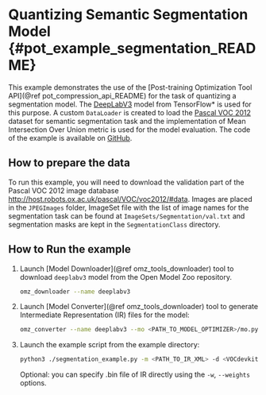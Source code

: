 # Quantizing Semantic Segmentation Model {#pot_example_segmentation_README}

This example demonstrates the use of the [Post-training Optimization Tool API](@ref pot_compression_api_README) for the task of quantizing a segmentation model.
The [DeepLabV3](https://github.com/openvinotoolkit/open_model_zoo/blob/master/models/public/deeplabv3/deeplabv3.md) model from TensorFlow* is used for this purpose.
A custom `DataLoader` is created to load the [Pascal VOC 2012](http://host.robots.ox.ac.uk/pascal/VOC/voc2012/) dataset for semantic segmentation task 
and the implementation of Mean Intersection Over Union metric is used for the model evaluation. The code of the example is available on [GitHub](https://github.com/openvinotoolkit/openvino/tree/master/tools/pot/openvino/tools/pot/api/samples/segmentation).

## How to prepare the data

To run this example, you will need to download the validation part of the Pascal VOC 2012 image database http://host.robots.ox.ac.uk/pascal/VOC/voc2012/#data.
Images are placed in the `JPEGImages` folder, ImageSet file with the list of image names for the segmentation task can be found at `ImageSets/Segmentation/val.txt` 
and segmentation masks are kept in the `SegmentationClass` directory.


## How to Run the example

1. Launch [Model Downloader](@ref omz_tools_downloader) tool to download `deeplabv3` model from the Open Model Zoo repository.
   ```sh
   omz_downloader --name deeplabv3
   ```
2. Launch [Model Converter](@ref omz_tools_downloader) tool to generate Intermediate Representation (IR) files for the model:
   ```sh
   omz_converter --name deeplabv3 --mo <PATH_TO_MODEL_OPTIMIZER>/mo.py
   ```
3. Launch the example script from the example directory:
   ```sh
   python3 ./segmentation_example.py -m <PATH_TO_IR_XML> -d <VOCdevkit/VOC2012/JPEGImages> --imageset-file <VOCdevkit/VOC2012/ImageSets/Segmentation/val.txt> --mask-dir <VOCdevkit/VOC2012/SegmentationClass>
   ```
   Optional: you can specify .bin file of IR directly using the `-w`, `--weights` options.
